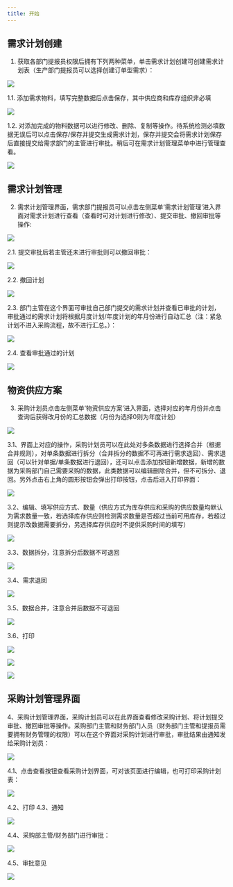 ```yaml
---
title: 开始
---
```


## 需求计划创建

1. 获取各部门提报员权限后拥有下列两种菜单，单击需求计划创建可创建需求计划表（生产部门提报员可以选择创建订单型需求）：

![](http://q0zlaui5t.bkt.clouddn.com/docs/%E5%9B%BE%E7%89%878.png)

1.1. 添加需求物料，填写完整数据后点击保存，其中供应商和库存组织非必填

![](http://q0zlaui5t.bkt.clouddn.com/docs/%E5%9B%BE%E7%89%879.png)

1.2. 对添加完成的物料数据可以进行修改、删除、复制等操作。待系统检测必填数据无误后可以点击保存/保存并提交生成需求计划，保存并提交会将需求计划保存后直接提交给需求部门的主管进行审批。稍后可在需求计划管理菜单中进行管理查看。

![](http://q0zlaui5t.bkt.clouddn.com/docs/%E5%9B%BE%E7%89%8710.png)

## 需求计划管理

2. 需求计划管理界面，需求部门提报员可以点击左侧菜单‘需求计划管理’进入界面对需求计划进行查看（查看时可对计划进行修改）、提交审批、撤回审批等操作:

![](http://q0zlaui5t.bkt.clouddn.com/docs/%E5%9B%BE%E7%89%8711.png)

2.1. 提交审批后若主管还未进行审批则可以撤回审批：

![](http://q0zlaui5t.bkt.clouddn.com/docs/%E5%9B%BE%E7%89%8712.png)

2.2. 撤回计划

![](http://q0zlaui5t.bkt.clouddn.com/docs/%E5%9B%BE%E7%89%8713.png)

2.3. 部门主管在这个界面可审批自己部门提交的需求计划并查看已审批的计划，审批通过的需求计划将根据月度计划/年度计划的年月份进行自动汇总（注：紧急计划不进入采购流程，故不进行汇总。）：

![](http://q0zlaui5t.bkt.clouddn.com/docs/%E5%9B%BE%E7%89%8714.png)

2.4. 查看审批通过的计划

![](http://q0zlaui5t.bkt.clouddn.com/docs/%E5%9B%BE%E7%89%8715.png)

## 物资供应方案

3. 采购计划员点击左侧菜单‘物资供应方案’进入界面，选择对应的年月份并点击查询后获得改月份的汇总数据（月份为选择0则为年度计划）

![](http://q0zlaui5t.bkt.clouddn.com/docs/%E5%9B%BE%E7%89%8716.png)

3.1、界面上对应的操作，采购计划员可以在此处对多条数据进行选择合并（根据合并规则），对单条数据进行拆分（合并拆分的数据不可再进行需求退回）、需求退回（可以针对单据/单条数据进行退回），还可以点击添加按钮新增数据，新增的数据为采购部门自己需要采购的数据，此类数据可以编辑删除合并，但不可拆分、退回。另外点击右上角的圆形按钮会弹出打印按钮，点击后进入打印界面：

![](http://q0zlaui5t.bkt.clouddn.com/docs/1%E5%9B%BE%E7%89%872.png)

3.2、编辑、填写供应方式、数量（供应方式为库存供应和采购的供应数量均默认为需求数量一致，若选择库存供应则检测需求数量是否超过当前可用库存，若超过则提示改数据需要拆分，另选择库存供应时不提供采购时间的填写）

![](http://q0zlaui5t.bkt.clouddn.com/docs/1%E5%9B%BE%E7%89%873.png)

3.3、数据拆分，注意拆分后数据不可退回

![](http://q0zlaui5t.bkt.clouddn.com/docs/1%E5%9B%BE%E7%89%874.png)

3.4、需求退回

![](http://q0zlaui5t.bkt.clouddn.com/docs/1%E5%9B%BE%E7%89%875.png)

3.5、数据合并，注意合并后数据不可退回

![](http://q0zlaui5t.bkt.clouddn.com/docs/1%E5%9B%BE%E7%89%876.png)

3.6、打印

![](http://q0zlaui5t.bkt.clouddn.com/docs/1%E5%9B%BE%E7%89%877.png)

![](http://q0zlaui5t.bkt.clouddn.com/docs/1%E5%9B%BE%E7%89%878.png)

![](http://q0zlaui5t.bkt.clouddn.com/docs/1%E5%9B%BE%E7%89%879.png)

## 采购计划管理界面

4、采购计划管理界面，采购计划员可以在此界面查看修改采购计划、将计划提交审批、撤回审批等操作。采购部门主管和财务部门人员（财务部门主管和提报员需要拥有财务管理的权限）可以在这个界面对采购计划进行审批，审批结果由通知发给采购计划员：

![](http://q0zlaui5t.bkt.clouddn.com/docs/1%E5%9B%BE%E7%89%8710.png)

4.1、点击查看按钮查看采购计划界面，可对该页面进行编辑，也可打印采购计划表：

![](http://q0zlaui5t.bkt.clouddn.com/docs/1%E5%9B%BE%E7%89%8711.png)

4.2、打印
4.3、通知

![](http://q0zlaui5t.bkt.clouddn.com/docs/1%E5%9B%BE%E7%89%8712.png)

4.4、采购部主管/财务部门进行审批：

![](http://q0zlaui5t.bkt.clouddn.com/docs/1%E5%9B%BE%E7%89%8713.png)

4.5、审批意见

![](http://q0zlaui5t.bkt.clouddn.com/docs/1%E5%9B%BE%E7%89%8714.png)
